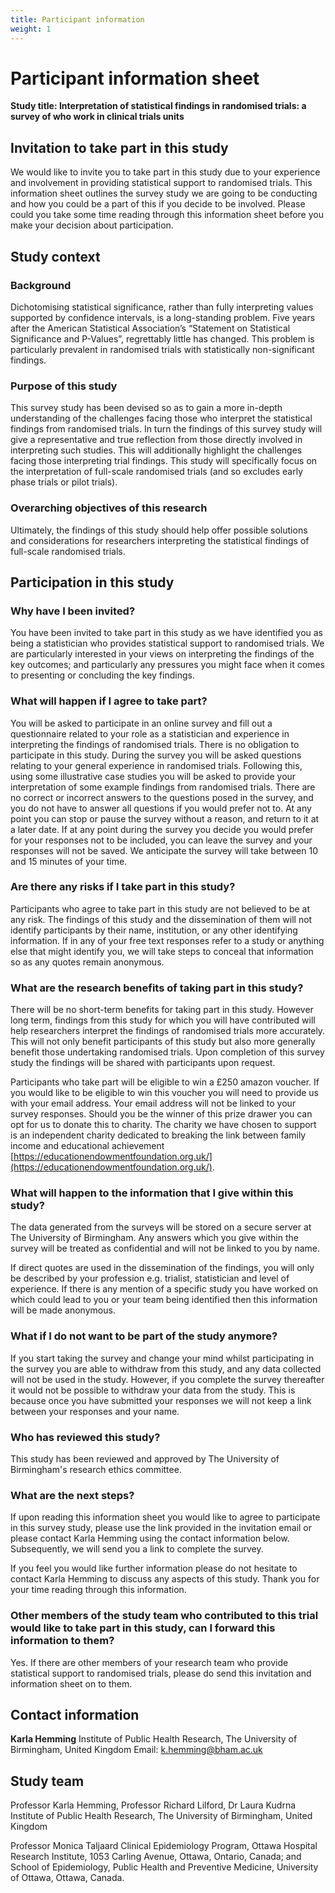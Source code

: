 ```yaml
---
title: Participant information
weight: 1
---
```


# Participant information sheet

**Study title: Interpretation of statistical findings in randomised trials: a survey of who work in clinical trials units**

## Invitation to take part in this study
We would like to invite you to take part in this study due to your experience and involvement in providing statistical support to randomised trials. This information sheet outlines the survey study we are going to be conducting and how you could be a part of this if you decide to be involved. Please could you take some time reading through this information sheet before you make your decision about participation.

## Study context
### Background

Dichotomising statistical significance, rather than fully interpreting values supported by confidence intervals, is a long-standing problem. Five years after the American Statistical Association’s “Statement on Statistical Significance and P-Values”, regrettably little has changed. This problem is particularly prevalent in randomised trials with statistically non-significant findings.

### Purpose of this study

This survey study has been devised so as to gain a more in-depth understanding of the challenges facing those who interpret the statistical findings from randomised trials. In turn the findings of this survey study will give a representative and true reflection from those directly involved in interpreting such studies. This will additionally highlight the challenges facing those interpreting trial findings. This study will specifically focus on the interpretation of full-scale randomised trials (and so excludes early phase trials or pilot trials). 

### Overarching objectives of this research

Ultimately, the findings of this study should help offer possible solutions and considerations for researchers interpreting the statistical findings of full-scale randomised trials.

## Participation in this study
### Why have I been invited?

You have been invited to take part in this study as we have identified you as being a statistician who provides statistical support to randomised trials. We are particularly interested in your views on interpreting the findings of the key outcomes; and particularly any pressures you might face when it comes to presenting or concluding the key findings. 

### What will happen if I agree to take part?

You will be asked to participate in an online survey and fill out a questionnaire related to your role as a statistician and experience in interpreting the findings of randomised trials. There is no obligation to participate in this study. During the survey you will be asked questions relating to your general experience in randomised trials. Following this, using some illustrative case studies you will be asked to provide your interpretation of some example findings from randomised trials. There are no correct or incorrect answers to the questions posed in the survey, and you do not have to answer all questions if you would prefer not to. At any point you can stop or pause the survey without a reason, and return to it at a later date. If at any point during the survey you decide you would prefer for your responses not to be included, you can leave the survey and your responses will not be saved. We anticipate the survey will take between 10 and 15 minutes of your time.

### Are there any risks if I take part in this study?
Participants who agree to take part in this study are not believed to be at any risk. The findings of this study and the dissemination of them will not identify participants by their name, institution, or any other identifying information. If in any of your free text responses refer to a study or anything else that might identify you,  we will take steps to conceal that information so as any quotes remain anonymous.

### What are the research benefits of taking part in this study?

There will be no short-term benefits for taking part in this study. However long term, findings from this study for which you will have contributed will help researchers interpret the findings of randomised trials more accurately. This will not only benefit participants of this study but also more generally benefit those undertaking randomised trials. Upon completion of this survey study the findings will be shared with participants upon request. 

Participants who take part will be eligible to win a £250 amazon voucher. If you would like to be eligible to win this voucher you will need to provide us with your email address. Your email address will not be linked to your survey responses. Should you be the winner of this prize drawer you can opt for us to donate this to charity. The charity we have chosen to support is an independent charity dedicated to breaking the link between family income and educational achievement [https://educationendowmentfoundation.org.uk/](https://educationendowmentfoundation.org.uk/).

### What will happen to the information that I give within this study?

The data generated from the surveys will be stored on a secure server at The University of Birmingham. Any answers which you give within the survey will be treated as confidential and will not be linked to you by name.  

If direct quotes are used in the dissemination of the findings, you will only be described by your profession e.g. trialist, statistician and level of experience. If there is any mention of a specific study you have worked on which could lead to you or your team being identified then this information will be made anonymous. 

### What if I do not want to be part of the study anymore?

If you start taking the survey and change your mind whilst participating in the survey you are able to withdraw from this study, and any data collected will not be used in the study. However, if you complete the survey thereafter it would not be possible to withdraw your data from the study. This is because once you have submitted your responses we will not keep a link between your responses and your name. 

### Who has reviewed this study?
This study has been reviewed and approved by The University of Birmingham's research ethics committee.

### What are the next steps?

If upon reading this information sheet you would like to agree to participate in this survey study, please use the link provided in the invitation email or please contact Karla Hemming using the contact information below. Subsequently, we will send you a link to complete the survey. 

If you feel you would like further information please do not hesitate to contact Karla Hemming to discuss any aspects of this study. Thank you for your time reading through this information. 

### Other members of the study team who contributed to this trial would like to take part in this study, can I forward this information to them?

Yes. If there are other members of your research team who provide statistical support to randomised trials, please do send this invitation and information sheet on to them. 

## Contact information 

**Karla Hemming**
Institute of Public Health Research, The University of Birmingham, United Kingdom
Email: k.hemming@bham.ac.uk 

## Study team 

Professor Karla Hemming, Professor Richard Lilford, Dr Laura Kudrna 
Institute of Public Health Research, The University of Birmingham, United Kingdom

Professor Monica Taljaard
Clinical Epidemiology Program, Ottawa Hospital Research Institute, 1053 Carling Avenue, Ottawa, Ontario, Canada; and School of Epidemiology, Public Health and Preventive Medicine, University of Ottawa, Ottawa, Canada. 
